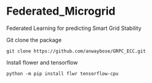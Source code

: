 # Federated_Microgrid
Federated Learning for predicting Smart Grid Stability


Git clone the package
```
git clone https://github.com/anwaybose/GRPC_ECC.git
```

Install flower and tensorflow
```
python -m pip install flwr tensorflow-cpu
```

